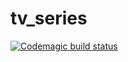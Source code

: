 # tv_series
[![Codemagic build status](https://api.codemagic.io/apps/635dd54edfb276d8ba9e46b3/635deb1fa127899cfe8d855d/status_badge.svg)](https://codemagic.io/apps/<app-id>/<workflow-id>/latest_build)

